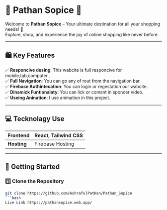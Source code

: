 # 🌟 **Pathan Sopice** 🌟

Welcome to **Pathan Sopice** – Your ultimate destination for all your shopping needs! 🛒  
Explore, shop, and experience the joy of online shopping like never before.

---

## 🛍️ **Key Features**

✅ **Responcive desing**: This wabcite is full responcive for mobile,tab,computer .  
✅ **Full Navigation**: You can go any of rout from the navigation bar.  
✅ **Firebase Authintecation**: You can login or regestation our wabcite.  
✅ **Dinamick Funtionalaty**: You can lick or comant in sponcer video.  
✅ **Useing Anination**: I use animation in this project.

---

## 💻 **Tecknolagy Use**

| **Frontend**   | React, Tailwind CSS       |
|-----------------|---------------------------|
| **Hosting**    | Firebase Hosting |

---

## 🚀 **Getting Started**

### 1️⃣ Clone the Repository
```bash
git clone https://github.com/AshrafulPatHan/Pathan_Sopice
```bash
Live Link https://pathansopice.web.app/
